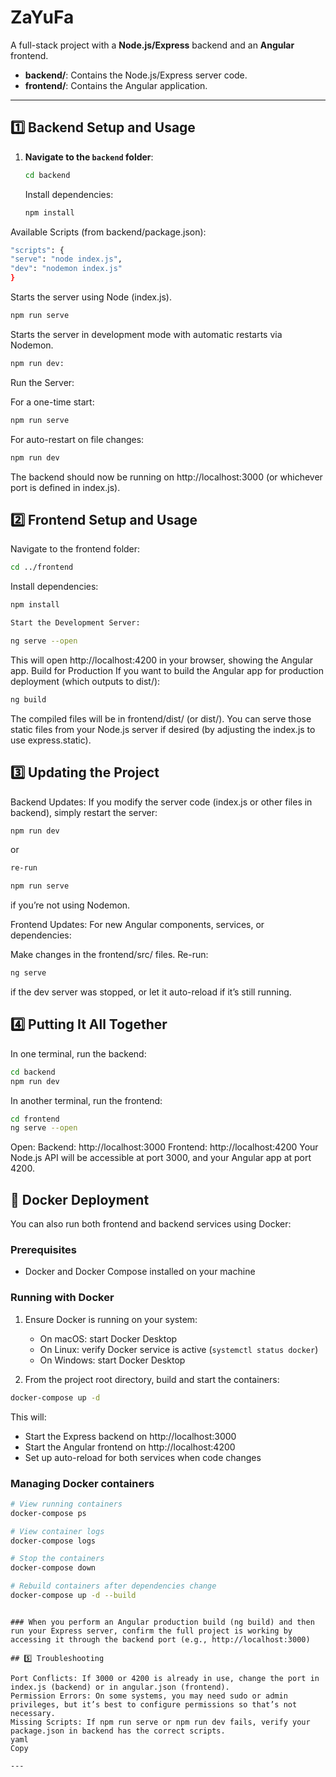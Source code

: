 # ZaYuFa

A full-stack project with a **Node.js/Express** backend and an **Angular** frontend.

- **backend/**: Contains the Node.js/Express server code.
- **frontend/**: Contains the Angular application.

---

## 1️⃣ Backend Setup and Usage

1. **Navigate to the `backend` folder**:

   ```sh
   cd backend
   ```

   Install dependencies:

   ```sh
   npm install
   ```

Available Scripts (from backend/package.json):

```sh
"scripts": {
"serve": "node index.js",
"dev": "nodemon index.js"
}
```

Starts the server using Node (index.js).

```sh
npm run serve
```

Starts the server in development mode with automatic restarts via Nodemon.

```sh
npm run dev:
```

Run the Server:

For a one-time start:

```sh
npm run serve
```

For auto-restart on file changes:

```sh
npm run dev
```

The backend should now be running on http://localhost:3000 (or whichever port is defined in index.js).

## 2️⃣ Frontend Setup and Usage

Navigate to the frontend folder:

```sh
cd ../frontend
```

Install dependencies:

```sh
npm install
```

```sh
Start the Development Server:
```

```sh
ng serve --open
```

This will open http://localhost:4200 in your browser, showing the Angular app.
Build for Production
If you want to build the Angular app for production deployment (which outputs to dist/):

```sh
ng build
```

The compiled files will be in frontend/dist/ (or dist/<app-name>).
You can serve those static files from your Node.js server if desired (by adjusting the index.js to use express.static).

## 3️⃣ Updating the Project

Backend Updates:
If you modify the server code (index.js or other files in backend), simply restart the server:

```sh
npm run dev
```

or

```sh
re-run
```

```sh
npm run serve
```

if you’re not using Nodemon.

Frontend Updates:
For new Angular components, services, or dependencies:

Make changes in the frontend/src/ files.
Re-run:

```sh
ng serve
```

if the dev server was stopped, or let it auto-reload if it’s still running.

## 4️⃣ Putting It All Together

In one terminal, run the backend:

```sh
cd backend
npm run dev
```

In another terminal, run the frontend:

```sh
cd frontend
ng serve --open
```

Open:
Backend: http://localhost:3000
Frontend: http://localhost:4200
Your Node.js API will be accessible at port 3000, and your Angular app at port 4200.


## 🐳 Docker Deployment

You can also run both frontend and backend services using Docker:

### Prerequisites

- Docker and Docker Compose installed on your machine

### Running with Docker

1. Ensure Docker is running on your system:
   - On macOS: start Docker Desktop
   - On Linux: verify Docker service is active (`systemctl status docker`)
   - On Windows: start Docker Desktop

2. From the project root directory, build and start the containers:

```sh
docker-compose up -d
```

This will:
- Start the Express backend on http://localhost:3000
- Start the Angular frontend on http://localhost:4200
- Set up auto-reload for both services when code changes

### Managing Docker containers

```sh
# View running containers
docker-compose ps

# View container logs
docker-compose logs

# Stop the containers
docker-compose down

# Rebuild containers after dependencies change
docker-compose up -d --build
```
```

### When you perform an Angular production build (ng build) and then run your Express server, confirm the full project is working by accessing it through the backend port (e.g., http://localhost:3000)

## 5️⃣ Troubleshooting

Port Conflicts: If 3000 or 4200 is already in use, change the port in index.js (backend) or in angular.json (frontend).
Permission Errors: On some systems, you may need sudo or admin privileges, but it’s best to configure permissions so that’s not necessary.
Missing Scripts: If npm run serve or npm run dev fails, verify your package.json in backend has the correct scripts.
yaml
Copy

---

